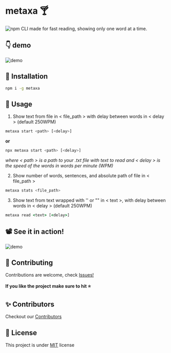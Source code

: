 # metaxa :cocktail:
<img alt="npm" src="https://img.shields.io/npm/dm/metaxa?style=plastic">
CLI made for fast reading, showing only one word at a time.

## :point_down: demo
![demo](https://user-images.githubusercontent.com/37949904/198865452-bbc3437d-e4bf-4680-8d55-2c6b583e3efc.png)

## :floppy_disk: Installation
``` bash
npm i -g metaxa
```

## :electric_plug: Usage 
1. Show text from file in < file_path > with delay between words in < delay > (default 250WPM)
``` bash
metaxa start <path> [<delay>]
```
**or**
``` bash
npx metaxa start <path> [<delay>]
```
_where < path > is a path to your .txt file with text to read and < delay > is the speed of the words in words per minute (WPM)_

2. Show number of words, sentences, and absolute path of file in < file_path >
``` bash
metaxa stats <file_path>
```
3. Show text from text wrapped with '' or "" in < text >, with delay between words in < delay > (default 250WPM)
``` cmd
metaxa read <text> [<delay>] 
```
## :film_projector: See it in action!
![demo](https://user-images.githubusercontent.com/54977705/195251134-3b560b51-fd65-4e3f-9841-546a75ecd27e.gif)

## :raised_hands: Contributing 
Contributions are welcome, check [Issues!](https://github.com/makoteq/metaxa/issues)</br></br>
**If you like the project make sure to hit :star:**
## ✨ Contributors 
Checkout our [Contributors](https://github.com/makoteq/metaxa/blob/master/CONTRIBUTORS.md)

## :page_with_curl: License 
This project is under [MIT](https://github.com/makoteq/metaxa/blob/main/LICENSE) license
